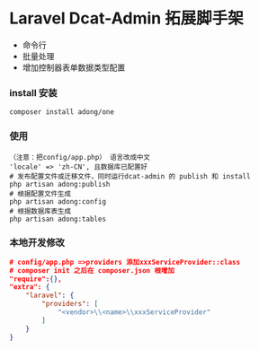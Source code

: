 # Laravel Dcat-Admin 拓展脚手架
- 命令行
- 批量处理
- 增加控制器表单数据类型配置

### install 安装
```
composer install adong/one
```


### 使用
```
（注意：把config/app.php） 语言改成中文
'locale' => 'zh-CN', 且数据库已配置好
# 发布配置文件或迁移文件，同时运行dcat-admin 的 publish 和 install
php artisan adong:publish
# 根据配置文件生成
php artisan adong:config 
# 根据数据库表生成
php artisan adong:tables
```

### 本地开发修改
``` json
# config/app.php =>providers 添加xxxServiceProvider::class 
# composer init 之后在 composer.json 根增加
"require":{},
"extra": {
    "laravel": {
        "providers": [
            "<vendor>\\<name>\\xxxServiceProvider"
        ]
    }
}
```